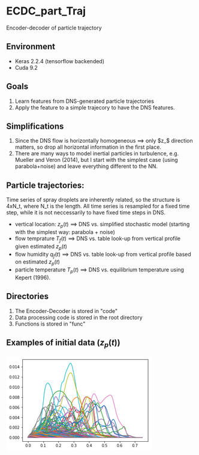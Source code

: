 # ECDC_part_Traj
Encoder-decoder of particle trajectory

## Environment
* Keras 2.2.4 (tensorflow backended) 
* Cuda 9.2

## Goals
1. Learn features from DNS-generated particle trajectories 
1. Apply the feature to a simple trajecory to have the DNS features.

## Simplifications
1. Since the DNS flow is horizontally homogeneous ==> only $z_$ direction matters, so drop all horizontal information in the first place.
2. There are many ways to model inertial particles in turbulence, e.g. Mueller and Veron (2014), but I start with the simplest case (using parabola+noise) and leave everything different to the NN.


## Particle trajectories:
Time series of spray droplets are inherently related, so the structure is 4xN_t, where N_t is the length. All time series is resampled for a fixed time step, while it is not neccessarily to have fixed time steps in DNS.
  * vertical location: $z_p(t)$ ==> DNS vs. simplified stochastic model (starting with the simplest way: parabola + noise)
  * flow temprature $T_f(t)$ ==> DNS vs. table look-up from vertical profile given estimated $z_p(t)$
  * flow humidity $q_f(t)$ ==> DNS vs. table look-up from vertical profile based on estimated $z_p(t)$
  * particle temperature $T_p(t)$ ==> DNS vs. equilibrium temperature using Kepert (1996).


## Directories
1. The Encoder-Decoder is stored in "code"
1. Data processing code is stored in the root directory
1. Functions is stored in "func"

## Examples of initial data ($z_p(t)$)
![short trajectories](figs/cls2aMp1_short_zp.png?raw=true "Title")
